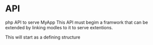 # API
php API to serve MyApp
This API must begim a framwork that can be extended by linking modles to it to serve extentions.

This will start as a defining structure
